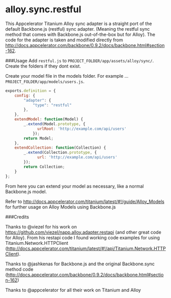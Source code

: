 alloy.sync.restful
==================

This Appcelerator Titanium Alloy sync adapter is a straight port of the default Backbone.js (restful) sync adapter. (Meaning the restful sync method that comes with Backbone.js out-of-the-box but for Alloy). The code for the adapter is taken and modified directly from http://docs.appcelerator.com/backbone/0.9.2/docs/backbone.html#section-162.

###Usage 
Add `restful.js` to `PROJECT_FOLDER/app/assets/alloy/sync/`. Create the folders if they dont exist. 

Create your model file in the models folder. For example ...
`PROJECT_FOLDER/app/models/users.js`.

```javascript
exports.definition = {  
    config: {
        "adapter": {
            "type": "restful"
        },
    },      
    extendModel: function(Model) {      
        _.extend(Model.prototype, {
              urlRoot: 'http://example.com/api/users'
            });
        return Model;
    }, 
    extendCollection: function(Collection) {        
        _.extend(Collection.prototype, {
              url: 'http://example.com/api/users'
        });
        return Collection;
    }       
};
```

From here you can extend your model as necessary, like a normal Backbone.js model.

Refer to http://docs.appcelerator.com/titanium/latest/#!/guide/Alloy_Models for further usage on Alloy Models using Backbone.js

###Credits

Thanks to @viezel for his work on https://github.com/viezel/napp.alloy.adapter.restapi (and other great code for Alloy). From his restapi code I found working code examples for using Titanium.Network.HTTPClient (http://docs.appcelerator.com/titanium/latest/#!/api/Titanium.Network.HTTPClient).

Thanks to @jashkenas for Backbone.js and the original Backbone.sync method code (http://docs.appcelerator.com/backbone/0.9.2/docs/backbone.html#section-162)

Thanks to @appcelerator for all their work on Titanium and Alloy
